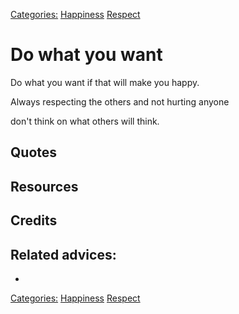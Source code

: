 [Categories:](../Categories/index.md) [Happiness](../Categories/Happiness.md) [Respect](../Categories/Respect.md)
# Do what you want

Do what you want if that will make you happy. 

Always respecting the others and not hurting anyone

don't think on what others will think.

## Quotes

## Resources

## Credits

## Related advices:

- 

[Categories:](../Categories/index.md) [Happiness](../Categories/Happiness.md) [Respect](../Categories/Respect.md)